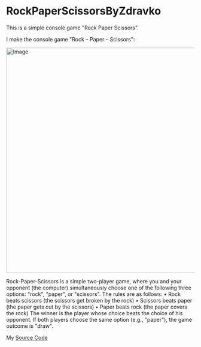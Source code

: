 # RockPaperScissorsByZdravko
This is a simple console game "Rock Paper Scissors".


I make the console game "Rock – Paper – Scissors":

<img alt="Image" width="600px" src="[![image](https://github.com/izdravko397/RockPaperScissorsByZdravko/assets/133270937/c4e79d86-b655-4e55-ba49-359daf1811cd)](https://www.google.com/url?sa=i&url=https%3A%2F%2Fen.wikipedia.org%2Fwiki%2FRock_paper_scissors&psig=AOvVaw3hJ1LJ75tLxABgCJJigx27&ust=1686237346688000&source=images&cd=vfe&ved=0CBEQjRxqFwoTCLCd0uK5sf8CFQAAAAAdAAAAABAE)" />

Rock-Paper-Scissors is a simple two-player game, where you and your opponent (the computer) simultaneously
choose one of the following three options: "rock", "paper", or "scissors". The rules are as follows:
• Rock beats scissors (the scissors get broken by the rock)
• Scissors beats paper (the paper gets cut by the scissors)
• Paper beats rock (the paper covers the rock)
The winner is the player whose choice beats the choice of his opponent. If both players choose the same option
(e.g., "paper"), the game outcome is "draw".

My [Source Code](rock_paper_scissors.py)
